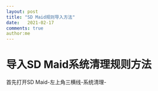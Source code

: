 ```yaml
---
layout: post
title: "SD Maid规则导入方法"
date:   2021-02-17
comments: true
author:me
---
```


<!-- more -->

# 导入SD Maid系统清理规则方法

首先打开SD Maid-左上角三横线-系统清理-
